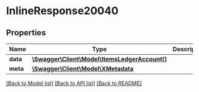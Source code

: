# InlineResponse20040

## Properties
Name | Type | Description | Notes
------------ | ------------- | ------------- | -------------
**data** | [**\Swagger\Client\Model\ItemsLedgerAccount[]**](ItemsLedgerAccount.md) |  | [optional] 
**meta** | [**\Swagger\Client\Model\XMetadata**](XMetadata.md) |  | [optional] 

[[Back to Model list]](../../README.md#documentation-for-models) [[Back to API list]](../../README.md#documentation-for-api-endpoints) [[Back to README]](../../README.md)

